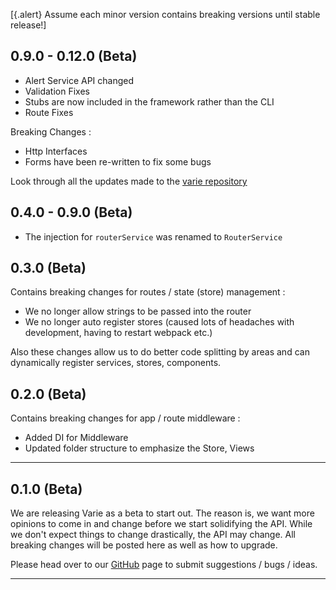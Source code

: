[{.alert} Assume each minor version contains breaking versions until stable release!]

## 0.9.0 - 0.12.0 (Beta)

- Alert Service API changed
- Validation Fixes
- Stubs are now included in the framework rather than the CLI
- Route Fixes

Breaking Changes :

- Http Interfaces
- Forms have been re-written to fix some bugs 

Look through all the updates made to the [varie repository](https://github.com/variejs/varie/compare/468c0c4d9c6a737316f50efed81b11041c6fcdeb...master)

## 0.4.0 - 0.9.0 (Beta)

- The injection for `routerService` was renamed to `RouterService`

## 0.3.0 (Beta)

Contains breaking changes for routes / state (store) management :

- We no longer allow strings to be passed into the router
- We no longer auto register stores (caused lots of headaches with development, having to restart webpack etc.)

Also these changes allow us to do better code splitting by areas and can dynamically
register services, stores, components.

## 0.2.0 (Beta)

Contains breaking changes for app / route middleware :

- Added DI for Middleware
- Updated folder structure to emphasize the Store, Views

---

## 0.1.0 (Beta)

We are releasing Varie as a beta to start out. The reason is, we want
more opinions to come in and change before we start solidifying the API.
While we don't expect things to change drastically, the API may change.
All breaking changes will be posted here as well as how to upgrade.

Please head over to our [GitHub](https://github.com/variejs/framework) page to submit suggestions / bugs / ideas.

---
